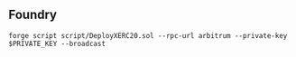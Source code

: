 ## Foundry

```
forge script script/DeployXERC20.sol --rpc-url arbitrum --private-key $PRIVATE_KEY --broadcast
```

